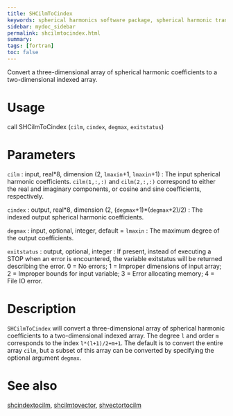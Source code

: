 ```yaml
---
title: SHCilmToCindex
keywords: spherical harmonics software package, spherical harmonic transform, legendre functions, multitaper spectral analysis, fortran, Python, gravity, magnetic field
sidebar: mydoc_sidebar
permalink: shcilmtocindex.html
summary:
tags: [fortran]
toc: false
---
```


Convert a three-dimensional array of spherical harmonic coefficients to a two-dimensional indexed array.

# Usage

call SHCilmToCindex (`cilm`, `cindex`, `degmax`, `exitstatus`)

# Parameters

`cilm` : input, real\*8, dimension (2, `lmaxin`+1, `lmaxin`+1)
:   The input spherical harmonic coefficients. `cilm(1,:,:)` and `cilm(2,:,:)` correspond to either the real and imaginary components, or cosine and sine coefficients, respectively.

`cindex` : output, real\*8, dimension (2, (`degmax`+1)\*(`degmax`+2)/2)
:   The indexed output spherical harmonic coefficients.

`degmax` : input, optional, integer, default = `lmaxin`
:   The maximum degree of the output coefficients.

`exitstatus` : output, optional, integer
:   If present, instead of executing a STOP when an error is encountered, the variable exitstatus will be returned describing the error. 0 = No errors; 1 = Improper dimensions of input array; 2 = Improper bounds for input variable; 3 = Error allocating memory; 4 = File IO error.

# Description

`SHCilmToCindex` will convert a three-dimensional array of spherical harmonic coefficients to a two-dimensional indexed array.  The degree `l` and order `m` corresponds to the index `l*(l+1)/2+m+1`. The default is to convert the entire array `cilm`, but a subset of this array can be converted by specifying the optional argument `degmax`.

# See also

[shcindextocilm](shcindextocilm.html), [shcilmtovector](shcilmtovector.html), [shvectortocilm](shvectortocilm.html)
